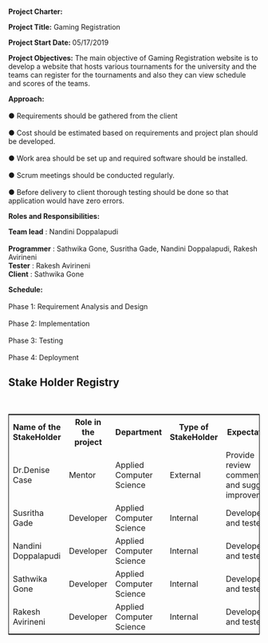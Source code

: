 <b>Project Charter:</b></br>

<b>Project Title:</b> 	Gaming Registration</br> 

<b>Project Start Date: </b>	05/17/2019</br>				

<b>Project Objectives:</b> The main objective of Gaming Registration website is to develop a website that hosts various tournaments for the university and the teams can register for the tournaments and also they can view schedule and scores of the teams.</br>	

<b>Approach: </b></br>	
●	Requirements should be gathered from the client</br>	
●	Cost should be estimated based on requirements and project plan should be developed.</br>	
●	Work area should be set up and required software should be installed.</br>	
●	Scrum meetings should be conducted regularly.</br>	
●	Before delivery to client thorough testing should be done so that application would have zero errors.</br>	

<b>Roles and Responsibilities:</b></br>	

<b>Team lead</b>	: Nandini Doppalapudi</br>	
<b>Programmer</b>    : Sathwika Gone, Susritha Gade, Nandini Doppalapudi, Rakesh Avirineni</br>	
<b>Tester</b>		: Rakesh Avirineni</br>	
<b>Client</b>		: Sathwika Gone</br>	


<b>Schedule:</b></br>	
Phase 1: Requirement Analysis and Design</br>	
Phase 2: Implementation </br>	
Phase 3: Testing </br>	
Phase 4: Deployment</br>	


<h2>Stake Holder Registry</h2><br>
<table style="width:100%;border: 1px solid black;">
  <tr>
    <th>Name of the StakeHolder</th>
    <th>Role in the project</th> 
    <th>Department</th>
	<th>Type of StakeHolder</th>
	<th>Expectations</th>
	<th>Contact Info</th>
  </tr>
  <tr>
    <td>Dr.Denise Case</td>
    <td>Mentor</td> 
    <td>
	Applied Computer Science</td>
	 <td>External</td> 
	 <td>Provide review comments and suggest improvements</td>
	  <td>Maryville,Missouri</td> 
  </tr>
  <tr>
    <td>Susritha Gade</td>
    <td>Developer</td> 
    <td>
	Applied Computer Science</td>	 
	 <td>Internal</td> 
	 <td>Developer and tester</td>
	  <td>susrthagade1996@gmail.com</td> 
  </tr>
  <tr>
    <td>Nandini Doppalapudi</td>
    <td>Developer</td> 
    <td>
	Applied Computer Science</td>
	 <td>Internal</td> 
	 <td>Developer and tester</td>
	  <td>doppalapudinandini77@gmail.com</td> 
  </tr>
  <tr>
    <td>Sathwika Gone</td>
    <td>Developer</td> 
    <td>
	Applied Computer Science</td>
	 <td>Internal</td> 
	 <td>Developer and tester</td>
	  <td>gonesathwika@gmail.com</td> 
  </tr>
<tr>
    <td>Rakesh Avirineni</td>
    <td>Developer</td> 
    <td>
	Applied Computer Science</td>
	 <td>Internal</td> 
	 <td>Developer and tester</td>
	  <td>sairakesh217@gmail.com</td> 
  </tr>
</table>